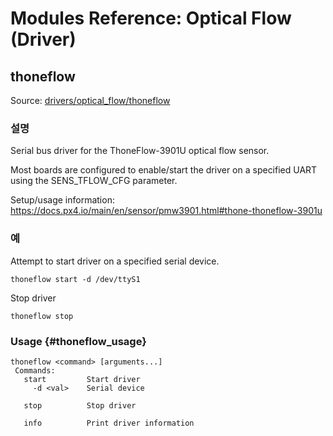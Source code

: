 # Modules Reference: Optical Flow (Driver)

## thoneflow

Source: [drivers/optical_flow/thoneflow](https://github.com/PX4/PX4-Autopilot/tree/main/src/drivers/optical_flow/thoneflow)

### 설명

Serial bus driver for the ThoneFlow-3901U optical flow sensor.

Most boards are configured to enable/start the driver on a specified UART using the SENS_TFLOW_CFG parameter.

Setup/usage information: https://docs.px4.io/main/en/sensor/pmw3901.html#thone-thoneflow-3901u

### 예

Attempt to start driver on a specified serial device.

```
thoneflow start -d /dev/ttyS1
```

Stop driver

```
thoneflow stop
```

### Usage {#thoneflow_usage}

```
thoneflow <command> [arguments...]
 Commands:
   start         Start driver
     -d <val>    Serial device

   stop          Stop driver

   info          Print driver information
```
